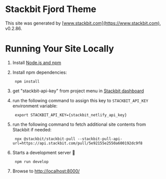 # Stackbit Fjord Theme

This site was generated by [www.stackbit.com](https://www.stackbit.com), v0.2.86.

# Running Your Site Locally

1. Install [Node.js and npm](https://nodejs.org/en/)

1. Install npm dependencies:

        npm install

1. get "stackbit-api-key" from project menu in [Stackbit dashboard](https://app.stackbit.com/dashboard)

1. run the following command to assign this key to `STACKBIT_API_KEY` environment variable:

        export STACKBIT_API_KEY={stackbit_netlify_api_key}

1. run the following command to fetch additional site contents from Stackbit if needed:

        npx @stackbit/stackbit-pull --stackbit-pull-api-url=https://api.stackbit.com/pull/5e92155e2550a600192dc9f8

1. Starts a development server 🚀

        npm run develop

1. Browse to [http://localhost:8000/](http://localhost:8000/)
